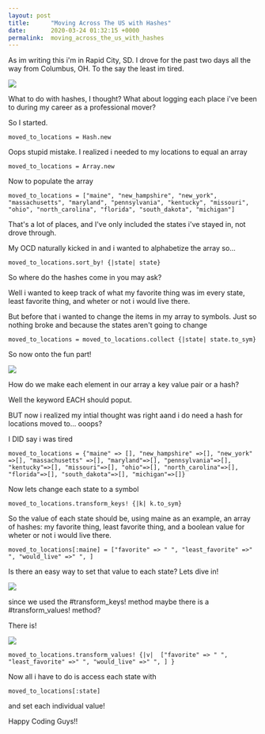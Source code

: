 ```yaml
---
layout: post
title:      "Moving Across The US with Hashes"
date:       2020-03-24 01:32:15 +0000
permalink:  moving_across_the_us_with_hashes
---
```



As im writing this i'm in Rapid City, SD. I drove for the  past two days all the way from Columbus, OH. To the say the least im tired.

![](https://mondrian.mashable.com/2013%252F10%252F04%252F96%252Ftiredcat.0ca42.gif%252Ffit-in__850x850.gif?signature=J_AVrG-PAmGFt7_yhQYwap0Gf3s=)

What to do with hashes, I thought? What about logging each place i've been to during my career as a professional mover?

So I started.

```
moved_to_locations = Hash.new
```

Oops stupid mistake. I realized i needed to my locations to equal an array

```
moved_to_locations = Array.new
```

Now to populate the array 

```
moved_to_locations = ["maine", "new_hampshire", "new_york", "massachusetts", "maryland", "pennsylvania", "kentucky", "missouri", "ohio", "north_carolina", "florida", "south_dakota", "michigan"]

```

That's a lot of places, and I've only included the states i've stayed in, not drove through.

My OCD naturally kicked in and i wanted to alphabetize the array so...

```
moved_to_locations.sort_by! {|state| state}
```


So where do the hashes come in you may ask?

Well i wanted to keep track of what my favorite thing was im every state, least favorite thing, and wheter or not i would live there.

But before that i wanted to change the items in my array to symbols. Just so nothing broke and because the states aren't going to change

```
moved_to_locations = moved_to_locations.collect {|state| state.to_sym}
```

So now onto the fun part! 

![](https://media.giphy.com/media/Ve20ojrMWiTo4/giphy.gif)

How do we make each element in our array a key value pair or a hash?

Well the keyword EACH should poput.

BUT now i realized my intial thought was right aand i do need a hash for locations moved to... ooops?

I DID say i was tired

```
moved_to_locations = {"maine" => [], "new_hampshire" =>[], "new_york" =>[], "massachusetts" =>[], "maryland"=>[], "pennsylvania"=>[], "kentucky"=>[], "missouri"=>[], "ohio"=>[], "north_carolina"=>[], "florida"=>[], "south_dakota"=>[], "michigan"=>[]}
```

Now lets change each state to a symbol

```
moved_to_locations.transform_keys! {|k| k.to_sym}
```

So the value of each state should be, using maine as an example, an array of hashes: my favorite thing, least favorite thing, and a boolean value for wheter or not i would live there. 

```
moved_to_locations[:maine] = ["favorite" => " ", "least_favorite" =>" ", "would_live" =>" ", ]
```


Is there an easy way to set that value to each state? Lets dive in!

![](https://chenisesblog.files.wordpress.com/2015/07/cliff-diving-meme-generator-i-regret-nothing-c86796.jpg)

since we used the #transform_keys! method maybe there is a #transform_values! method?

There is!

![](https://media.tenor.co/images/cbc45d60c53d9380119ca09c96d011c5/raw)

```
moved_to_locations.transform_values! {|v|  ["favorite" => " ", "least_favorite" =>" ", "would_live" =>" ", ] }
```

Now all i have to do is access each state with

```
moved_to_locations[:state]
```

and set each individual value!

Happy Coding Guys!!




